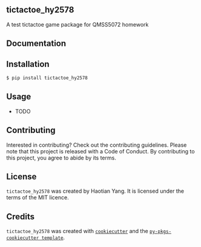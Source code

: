 ## tictactoe_hy2578
A test tictactoe game package for QMSS5072 homework 

## Documentation 

## Installation 
```bash 
$ pip install tictactoe_hy2578
```

## Usage 
* TODO

## Contributing 
Interested in contributing? Check out the contributing guidelines. Please note that this project is released with a Code of Conduct. By contributing to this project, you agree to abide by its terms.

## License 
`tictactoe_hy2578` was created by Haotian Yang. It is licensed under the terms of the MIT licence. 

## Credits 
`tictactoe_hy2578` was created with [`cookiecutter`](https://cookiecutter.readthedocs.io/en/latest/) and the [`py-pkgs-cookiecutter template`](https://github.com/py-pkgs/py-pkgs-cookiecutter).

